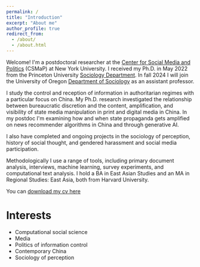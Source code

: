 ```yaml
---
permalink: /
title: "Introduction"
excerpt: "About me"
author_profile: true
redirect_from: 
  - /about/
  - /about.html
---
```


Welcome! I'm a postdoctoral researcher at the [Center for Social Media and Politics](https://csmapnyu.org/) (CSMaP) at New York University. I received my Ph.D. in May 2022 from the Princeton University [Sociology Department](https://sociology.princeton.edu/). In fall 2024 I will join the University of Oregon [Department of Sociology](https://sociology.uoregon.edu/) as an assistant professor. 

I study the control and reception of information in authoritarian regimes with a particular focus on China. My Ph.D. research investigated the relationship between bureaucratic discretion and the content, amplification, and visibility of state media manipulation in print and digital media in China. In my postdoc I'm examining how and when state propaganda gets amplified on news recommender algorithms in China and through generative AI. 

I also have completed and ongoing projects in the sociology of perception, history of social thought, and gendered harassment and social media participation. 

Methodologically I use a range of tools, including primary document analysis, interviews, machine learning, survey experiments, and computational text analysis. I hold a BA in East Asian Studies and an MA in Regional Studies: East Asia, both from Harvard University. 

You can [download my cv here](https://hwaight.github.io/files/waight7_7_2024.pdf)

Interests
======
- Computational social science
- Media
- Politics of information control
- Contemporary China 
- Sociology of perception